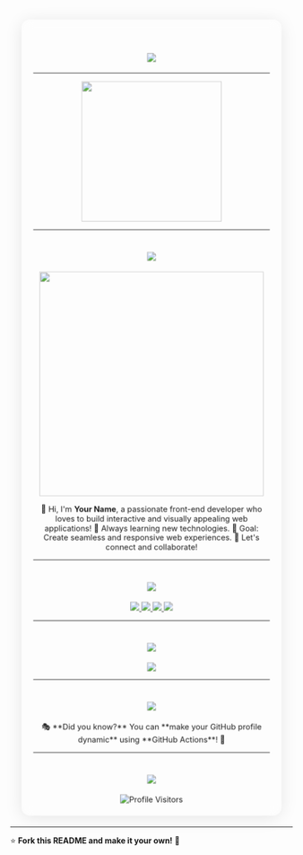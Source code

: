 <!-- CSS for Glassmorphism Box and Animations -->
<style>
  .glass-box {
    background: rgba(255, 255, 255, 0.1);
    border-radius: 15px;
    box-shadow: 0 4px 30px rgba(0, 0, 0, 0.1);
    backdrop-filter: blur(10px);
    -webkit-backdrop-filter: blur(10px);
    border: 1px solid rgba(255, 255, 255, 0.2);
    padding: 20px;
    margin: 20px;
    animation: zoomEffect 5s infinite alternate;
    text-align: center;
  }

  @keyframes zoomEffect {
    0% {
      transform: scale(1);
    }
    100% {
      transform: scale(1.05);
    }
  }
</style>

<div class="glass-box">

<!-- Typing Effect at the Top -->
<h1 align="center">
  <img src="https://readme-typing-svg.herokuapp.com?font=Fira+Code&size=30&pause=1000&color=F7BE00&center=true&vCenter=true&width=600&lines=🚀+Welcome+to+My+GitHub!;💻+I+am+a+Passionate+Developer!;🌟+Building+Awesome+Projects!">
</h1>

---

<!-- Animated Header GIF -->
<div align="center">
  <img src="https://media.giphy.com/media/M9gbBd9nbDrOTu1Mqx/giphy.gif" width="250"/>
</div>

---

<!-- 🔥 About Me Section -->
<h1 align="center">
  <img src="https://readme-typing-svg.herokuapp.com?font=Fira+Code&size=25&pause=1000&color=F7BE00&center=true&vCenter=true&width=500&lines=%F0%9F%92%A1+About+Me">
</h1>

<div align="center">
  <img src="https://media.giphy.com/media/qgQUggAC3Pfv687qPC/giphy.gif" width="400"/>
</div>

<p align="center">
  👋 Hi, I'm <strong>Your Name</strong>, a passionate front-end developer who loves to build interactive and visually appealing web applications!  
  🌱 Always learning new technologies.  
  🎯 Goal: Create seamless and responsive web experiences.  
  🚀 Let's connect and collaborate!
</p>

---

<!-- 🚀 Connect With Me -->
<h1 align="center">
  <img src="https://readme-typing-svg.herokuapp.com?font=Fira+Code&size=25&pause=1000&color=F7BE00&center=true&vCenter=true&width=500&lines=%F0%9F%93%A9+Get+in+Touch!">
</h1>

<div align="center">
  <a href="mailto:your-email@example.com">
    <img src="https://img.shields.io/badge/📧-Email-0078D4?style=for-the-badge&logo=gmail&logoColor=white" />
  </a>
  <a href="https://linkedin.com/in/your-linkedin">
    <img src="https://img.shields.io/badge/🔗-LinkedIn-0077B5?style=for-the-badge&logo=linkedin&logoColor=white" />
  </a>
  <a href="https://twitter.com/your-twitter">
    <img src="https://img.shields.io/badge/🐦-Twitter-1DA1F2?style=for-the-badge&logo=twitter&logoColor=white" />
  </a>
  <a href="https://your-portfolio.com">
    <img src="https://img.shields.io/badge/🌍-Portfolio-FF5722?style=for-the-badge&logo=google-chrome&logoColor=white" />
  </a>
</div>

---

<!-- 💻 Tech Stack -->
<h1 align="center">
  <img src="https://readme-typing-svg.herokuapp.com?font=Fira+Code&size=25&pause=1000&color=F7BE00&center=true&vCenter=true&width=500&lines=%F0%9F%92%BB+Tech+Stack+%26+Tools">
</h1>

<p align="center">
  <img src="https://skillicons.dev/icons?i=html,css,js,react,tailwind,bootstrap,nodejs,express,mongodb,git,github,figma,webpack,vscode,linux,python" />
</p>

---

<!-- ⚡ Fun Fact -->
<h1 align="center">
  <img src="https://readme-typing-svg.herokuapp.com?font=Fira+Code&size=25&pause=1000&color=F7BE00&center=true&vCenter=true&width=500&lines=%E2%9A%A1+Fun+Fact">
</h1>

<p align="center">
  🎭 **Did you know?** You can **make your GitHub profile dynamic** using **GitHub Actions**! 🚀  
</p>

---

<!-- 👀 Visitor Counter -->
<h1 align="center">
  <img src="https://readme-typing-svg.herokuapp.com?font=Fira+Code&size=25&pause=1000&color=1E90FF&center=true&vCenter=true&width=500&lines=%F0%9F%91%80+Profile+Visitors">
</h1>

<div align="center">
  <img src="https://komarev.com/ghpvc/?username=your-username&color=1E90FF&style=flat-square&label=Visitors" alt="Profile Visitors" />
</div>

</div>

---

⭐ **Fork this README and make it your own!** 🚀
